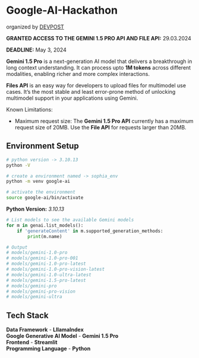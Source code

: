 # Google-AI-Hackathon

organized by [DEVPOST](https://googleai.devpost.com/)

**GRANTED ACCESS TO THE GEMINI 1.5 PRO API AND FILE API:** 29.03.2024

**DEADLINE:** May 3, 2024

**Gemini 1.5 Pro** is a next-generation AI model that delivers a breakthrough in long context understanding. It can process upto **1M tokens** across different modalities, enabling richer and more complex interactions.

**Files API** is an easy way for developers to upload files for multimodel use cases. It’s the most stable and least error-prone method of unlocking multimodel support in your applications using Gemini.

Known Limitations:

- Maximum request size: The **Gemini 1.5 Pro API** currently has a maximum request size of 20MB. Use the **File API** for requests larger than 20MB.

## Environment Setup

```bash
# python version -> 3.10.13
python -V 

# create a environment named -> sophia_env
python -m venv google-ai

# activate the environment
source google-ai/bin/activate
```

**Python Version:** *3.10.13*

```python
# List models to see the available Gemini models
for m in genai.list_models():
    if 'generateContent' in m.supported_generation_methods:
        print(m.name)

# Output
# models/gemini-1.0-pro
# models/gemini-1.0-pro-001
# models/gemini-1.0-pro-latest
# models/gemini-1.0-pro-vision-latest
# models/gemini-1.0-ultra-latest
# models/gemini-1.5-pro-latest
# models/gemini-pro
# models/gemini-pro-vision
# models/gemini-ultra
```

## Tech Stack

**Data Framework** - **LllamaIndex**  
**Google Generative AI Model** - **Gemini 1.5 Pro**  
**Frontend** - **Streamlit**  
**Programming Language** - **Python**
